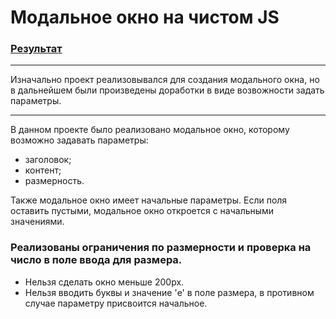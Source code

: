# Модальное окно на чистом JS 
### [Результат](https://maksgd.github.io/ModalWindow_JS/)
---
Изначально проект реализовывался для создания модального окна, но в дальнейшем были произведены доработки в виде возвожности задать параметры. 

---
В данном проекте было реализовано модальное окно, которому возможно задавать параметры:
* заголовок; 
* контент; 
* размерность. 

Также модальное окно имеет начальные параметры. Если поля оставить пустыми, модальное окно откроется с начальными значениями.

### Реализованы ограничения по размерности и проверка на число в поле ввода для размера. 

* Нельзя сделать окно меньше 200px.
* Нельзя вводить буквы и значение 'e' в поле размера, в противном случае параметру присвоится начальное.
